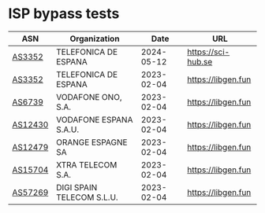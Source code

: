 # ISP bypass tests

| ASN                                   | Organization              | Date       | URL                |
| ------------------------------------- | ------------------------- | ---------- | ------------------ |
| [AS3352](https://bgp.he.net/AS3352)   | TELEFONICA DE ESPANA      | 2024-05-12 | https://sci-hub.se |
| [AS3352](https://bgp.he.net/AS3352)   | TELEFONICA DE ESPANA      | 2023-02-04 | https://libgen.fun |
| [AS6739](https://bgp.he.net/AS6739)   | VODAFONE ONO, S.A.        | 2023-02-04 | https://libgen.fun |
| [AS12430](https://bgp.he.net/AS12430) | VODAFONE ESPANA S.A.U.    | 2023-02-04 | https://libgen.fun |
| [AS12479](https://bgp.he.net/AS12479) | ORANGE ESPAGNE SA         | 2023-02-04 | https://libgen.fun |
| [AS15704](https://bgp.he.net/AS15704) | XTRA TELECOM S.A.         | 2023-02-04 | https://libgen.fun |
| [AS57269](https://bgp.he.net/AS57269) | DIGI SPAIN TELECOM S.L.U. | 2023-02-04 | https://libgen.fun |
